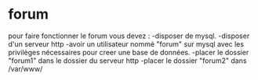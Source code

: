 # forum

pour faire fonctionner le forum vous devez :
-disposer de mysql.
-disposer d'un serveur http
-avoir un utilisateur nommé "forum" sur mysql avec les privilèges nécessaires pour creer une base de données.
-placer le dossier "forum1" dans le dossier du serveur http
-placer le dossier "forum2" dans /var/www/
